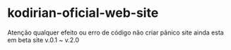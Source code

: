 # kodirian-oficial-web-site
Atenção qualquer efeito ou erro de código não criar pânico site ainda esta em beta site v.0.1 ~ v.2.0
